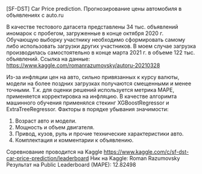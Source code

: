 [SF-DST] Car Price prediction.
Прогнозирование цены автомобиля в объявлениях с auto.ru

В качестве тестового датасета представлены 34 тыс. объявлений иномарок с пробегом, загруженные в конце октября 2020 г. 
Обучающую выборку участнику необходимо сформировать самому либо использовать загрузки других участников. В моем случае загрузка производилась самостоятельно в конце марта 2021 г. в объеме 122 тыс. объявлений. Ссылка на данные: https://www.kaggle.com/romanrazumovsky/autoru-20210328

Из-за инфляции цен на авто, сильно привязанных к курсу валюты, модели на более поздних загрузках получаются смещенными и менее точными. Т.к. для оценки решений используется метрика MAPE, применяется корректировка на инфляцию.
В качестве алгоримта машинного обучения применялся стекинг XGBoostRegressor и ExtraTreeRegressor. Факторы в порядке убывания значимости:
1. Возраст авто и модели.
2. Мощность и объем двигателя.
3. Привод, кузов, руль и прочие технические характеристики авто.
4. Комплектация и комментарии к объявлению.

Соревнование проводится на Kaggle https://www.kaggle.com/c/sf-dst-car-price-prediction/leaderboard
Ник на Kaggle: Roman Razumovsky
Результат на Public Leaderboard (MAPE): 12.82498
